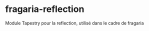 fragaria-reflection
===================

Module Tapestry pour la reflection, utilisé dans le cadre de fragaria